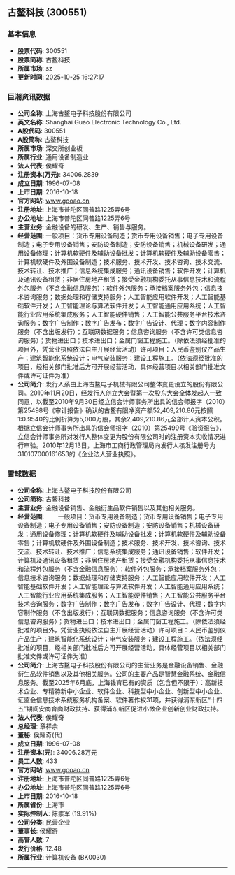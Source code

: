 ## 古鳌科技 (300551)

### 基本信息

- **股票代码**: 300551
- **股票简称**: 古鳌科技
- **所属市场**: sz
- **更新时间**: 2025-10-25 16:27:17

### 巨潮资讯数据

- **公司全称**: 上海古鳌电子科技股份有限公司
- **英文名称**: Shanghai Guao Electronic Technology Co., Ltd.
- **A股代码**: 300551
- **A股简称**: 古鳌科技
- **所属市场**: 深交所创业板
- **所属行业**: 通用设备制造业
- **法人代表**: 侯耀奇
- **注册资本(万元)**: 34006.2839
- **成立日期**: 1996-07-08
- **上市日期**: 2016-10-18
- **官方网站**: www.gooao.cn
- **注册地址**: 上海市普陀区同普路1225弄6号
- **办公地址**: 上海市普陀区同普路1225弄6号
- **主营业务**: 金融设备的研发、生产、销售与服务。
- **经营范围**: 一般项目：货币专用设备制造；货币专用设备销售；电子专用设备制造；电子专用设备销售；安防设备制造；安防设备销售；机械设备研发；通用设备修理；计算机软硬件及辅助设备批发；计算机软硬件及辅助设备零售；计算机软硬件及外围设备制造；技术服务、技术开发、技术咨询、技术交流、技术转让、技术推广；信息系统集成服务；通讯设备销售；软件开发；计算机及通讯设备租赁；非居住房地产租赁；接受金融机构委托从事信息技术和流程外包服务（不含金融信息服务）；软件外包服务；承接档案服务外包；信息技术咨询服务；数据处理和存储支持服务；人工智能应用软件开发；人工智能基础软件开发；人工智能理论与算法软件开发；人工智能通用应用系统；人工智能行业应用系统集成服务；人工智能硬件销售；人工智能公共服务平台技术咨询服务；数字广告制作；数字广告发布；数字广告设计、代理；数字内容制作服务（不含出版发行）；互联网数据服务；信息咨询服务（不含许可类信息咨询服务）；货物进出口；技术进出口；金属门窗工程施工。（除依法须经批准的项目外，凭营业执照依法自主开展经营活动）许可项目：人民币鉴别仪产品生产；建筑智能化系统设计；电气安装服务；建设工程施工。（依法须经批准的项目，经相关部门批准后方可开展经营活动，具体经营项目以相关部门批准文件或许可证件为准）
- **公司简介**: 发行人系由上海古鳌电子机械有限公司整体变更设立的股份有限公司。2010年11月20日，经发行人创立大会暨第一次股东大会全体发起人一致同意，以截至2010年9月30日经立信会计师事务所出具的信会师报字（2010）第25498号《审计报告》确认的古鳌有限净资产额52,409,210.86元按照1:0.9540的比例折算为5,000万股，其余2,409,210.86元全部计入资本公积。根据立信会计师事务所出具的信会师报字（2010）第25499号《验资报告》，立信会计师事务所对发行人整体变更为股份有限公司时的注册资本实收情况进行审验。2010年12月13日，上海市工商行政管理局向发行人核发注册号为310107000161653的《企业法人营业执照》。

### 雪球数据

- **公司全称**: 上海古鳌电子科技股份有限公司
- **公司简称**: 古鳌科技
- **主营业务**: 金融设备销售、金融衍生品软件销售以及其他相关服务。
- **经营范围**: 　　一般项目：货币专用设备制造；货币专用设备销售；电子专用设备制造；电子专用设备销售；安防设备制造；安防设备销售；机械设备研发；通用设备修理；计算机软硬件及辅助设备批发；计算机软硬件及辅助设备零售；计算机软硬件及外围设备制造；技术服务、技术开发、技术咨询、技术交流、技术转让、技术推广；信息系统集成服务；通讯设备销售；软件开发；计算机及通讯设备租赁；非居住房地产租赁；接受金融机构委托从事信息技术和流程外包服务（不含金融信息服务）；软件外包服务；承接档案服务外包；信息技术咨询服务；数据处理和存储支持服务；人工智能应用软件开发；人工智能基础软件开发；人工智能理论与算法软件开发；人工智能通用应用系统；人工智能行业应用系统集成服务；人工智能硬件销售；人工智能公共服务平台技术咨询服务；数字广告制作；数字广告发布；数字广告设计、代理；数字内容制作服务（不含出版发行）；互联网数据服务；信息咨询服务（不含许可类信息咨询服务）；货物进出口；技术进出口；金属门窗工程施工。（除依法须经批准的项目外，凭营业执照依法自主开展经营活动）许可项目：人民币鉴别仪产品生产；建筑智能化系统设计；电气安装服务；建设工程施工。（依法须经批准的项目，经相关部门批准后方可开展经营活动，具体经营项目以相关部门批准文件或许可证件为准）
- **公司简介**: 上海古鳌电子科技股份有限公司的主营业务是金融设备销售、金融衍生品软件销售以及其他相关服务。公司的主要产品是智慧金融系统、金融信息服务。截至2025年6月底，上海钱育已有的资质（包含但不限于）：高新技术企业、专精特新中小企业、软件企业、科技型中小企业、创新型中小企业、证监会信息技术系统服务机构备案、软件著作权31项，并获得浦东新区“十四五”期间安商育商财政扶持、获得浦东新区促进小微企业创新创业财政扶持。
- **法人代表**: 侯耀奇
- **总经理**: 章祥余
- **董秘**: 侯耀奇(代)
- **成立日期**: 1996-07-08
- **注册资本(元)**: 34006.28万元
- **员工人数**: 433
- **官方网站**: www.gooao.cn
- **注册地址**: 上海市普陀区同普路1225弄6号
- **办公地址**: 上海市普陀区同普路1225弄6号
- **上市日期**: 2016-10-18
- **所属省份**: 上海市
- **实际控制人**: 陈崇军 (19.91%)
- **公司分类**: 民营企业
- **董事长**: 侯耀奇
- **高管人数**: 7
- **发行价格**: 12.48
- **所属行业**: 计算机设备 (BK0030)

---